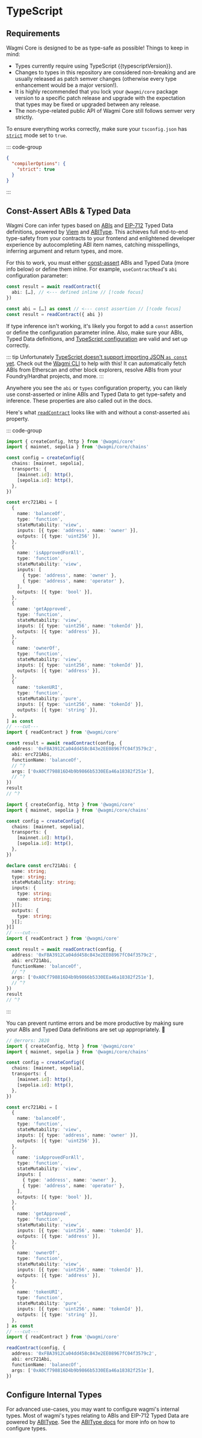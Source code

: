 <script setup>
import packageJson from '../../packages/core/package.json'

const typescriptVersion = packageJson.peerDependencies.typescript
</script>

# TypeScript

## Requirements

Wagmi Core is designed to be as type-safe as possible! Things to keep in mind:

- Types currently require using TypeScript {{typescriptVersion}}.
- Changes to types in this repository are considered non-breaking and are usually released as patch semver changes (otherwise every type enhancement would be a major version!).
- It is highly recommended that you lock your `@wagmi/core` package version to a specific patch release and upgrade with the expectation that types may be fixed or upgraded between any release.
- The non-type-related public API of Wagmi Core still follows semver very strictly.

To ensure everything works correctly, make sure your `tsconfig.json` has [`strict`](https://www.typescriptlang.org/tsconfig#strict) mode set to `true`.

::: code-group
```json [tsconfig.json]
{
  "compilerOptions": {
    "strict": true
  }
}
```
:::

## Const-Assert ABIs & Typed Data

Wagmi Core can infer types based on [ABIs](https://docs.soliditylang.org/en/latest/abi-spec.html#json) and [EIP-712](https://eips.ethereum.org/EIPS/eip-712) Typed Data definitions, powered by [Viem](https://viem.sh) and [ABIType](https://github.com/wagmi-dev/abitype). This achieves full end-to-end type-safety from your contracts to your frontend and enlightened developer experience by autocompleting ABI item names, catching misspellings, inferring argument and return types, and more.

For this to work, you must either [const-assert](https://www.typescriptlang.org/docs/handbook/release-notes/typescript-3-4.html#const-assertions) ABIs and Typed Data (more info below) or define them inline. For example, `useContractRead`'s `abi` configuration parameter:

```ts
const result = await readContract({
  abi: […], // <--- defined inline // [!code focus]
})
```

```ts
const abi = […] as const // <--- const assertion // [!code focus]
const result = readContract({ abi })
```

If type inference isn't working, it's likely you forgot to add a `const` assertion or define the configuration parameter inline. Also, make sure your ABIs, Typed Data definitions, and [TypeScript configuration](#requirements) are valid and set up correctly.

::: tip
Unfortunately [TypeScript doesn't support importing JSON `as const` yet](https://github.com/microsoft/TypeScript/issues/32063). Check out the [Wagmi CLI](/cli) to help with this! It can automatically fetch ABIs from Etherscan and other block explorers, resolve ABIs from your Foundry/Hardhat projects, and more.
:::

Anywhere you see the `abi` or `types` configuration property, you can likely use const-asserted or inline ABIs and Typed Data to get type-safety and inference. These properties are also called out in the docs.

Here's what [`readContract`](/core/actions/readContract) looks like with and without a const-asserted `abi` property.

::: code-group
```ts twoslash [Const-Asserted]
import { createConfig, http } from '@wagmi/core'
import { mainnet, sepolia } from '@wagmi/core/chains'

const config = createConfig({
  chains: [mainnet, sepolia],
  transports: {
    [mainnet.id]: http(),
    [sepolia.id]: http(),
  },
})

const erc721Abi = [
  {
    name: 'balanceOf',
    type: 'function',
    stateMutability: 'view',
    inputs: [{ type: 'address', name: 'owner' }],
    outputs: [{ type: 'uint256' }],
  },
  {
    name: 'isApprovedForAll',
    type: 'function',
    stateMutability: 'view',
    inputs: [
      { type: 'address', name: 'owner' },
      { type: 'address', name: 'operator' },
    ],
    outputs: [{ type: 'bool' }],
  },
  {
    name: 'getApproved',
    type: 'function',
    stateMutability: 'view',
    inputs: [{ type: 'uint256', name: 'tokenId' }],
    outputs: [{ type: 'address' }],
  },
  {
    name: 'ownerOf',
    type: 'function',
    stateMutability: 'view',
    inputs: [{ type: 'uint256', name: 'tokenId' }],
    outputs: [{ type: 'address' }],
  },
  {
    name: 'tokenURI',
    type: 'function',
    stateMutability: 'pure',
    inputs: [{ type: 'uint256', name: 'tokenId' }],
    outputs: [{ type: 'string' }],
  },
] as const
// ---cut---
import { readContract } from '@wagmi/core'

const result = await readContract(config, {
  address: '0xFBA3912Ca04dd458c843e2EE08967fC04f3579c2',
  abi: erc721Abi,
  functionName: 'balanceOf',
  // ^?
  args: ['0xA0Cf798816D4b9b9866b5330EEa46a18382f251e'],
  // ^?
})
result
// ^?
```
```ts twoslash [Not Const-Asserted]
import { createConfig, http } from '@wagmi/core'
import { mainnet, sepolia } from '@wagmi/core/chains'

const config = createConfig({
  chains: [mainnet, sepolia],
  transports: {
    [mainnet.id]: http(),
    [sepolia.id]: http(),
  },
})

declare const erc721Abi: {
  name: string;
  type: string;
  stateMutability: string;
  inputs: {
    type: string;
    name: string;
  }[];
  outputs: {
    type: string;
  }[];
}[]
// ---cut---
import { readContract } from '@wagmi/core'

const result = await readContract(config, {
  address: '0xFBA3912Ca04dd458c843e2EE08967fC04f3579c2',
  abi: erc721Abi,
  functionName: 'balanceOf',
  // ^?
  args: ['0xA0Cf798816D4b9b9866b5330EEa46a18382f251e'],
  // ^?
})
result
// ^?
```
:::

You can prevent runtime errors and be more productive by making sure your ABIs and Typed Data definitions are set up appropriately. 🎉

```ts twoslash
// @errors: 2820
import { createConfig, http } from '@wagmi/core'
import { mainnet, sepolia } from '@wagmi/core/chains'

const config = createConfig({
  chains: [mainnet, sepolia],
  transports: {
    [mainnet.id]: http(),
    [sepolia.id]: http(),
  },
})

const erc721Abi = [
  {
    name: 'balanceOf',
    type: 'function',
    stateMutability: 'view',
    inputs: [{ type: 'address', name: 'owner' }],
    outputs: [{ type: 'uint256' }],
  },
  {
    name: 'isApprovedForAll',
    type: 'function',
    stateMutability: 'view',
    inputs: [
      { type: 'address', name: 'owner' },
      { type: 'address', name: 'operator' },
    ],
    outputs: [{ type: 'bool' }],
  },
  {
    name: 'getApproved',
    type: 'function',
    stateMutability: 'view',
    inputs: [{ type: 'uint256', name: 'tokenId' }],
    outputs: [{ type: 'address' }],
  },
  {
    name: 'ownerOf',
    type: 'function',
    stateMutability: 'view',
    inputs: [{ type: 'uint256', name: 'tokenId' }],
    outputs: [{ type: 'address' }],
  },
  {
    name: 'tokenURI',
    type: 'function',
    stateMutability: 'pure',
    inputs: [{ type: 'uint256', name: 'tokenId' }],
    outputs: [{ type: 'string' }],
  },
] as const
// ---cut---
import { readContract } from '@wagmi/core'

readContract(config, {
  address: '0xFBA3912Ca04dd458c843e2EE08967fC04f3579c2',
  abi: erc721Abi,
  functionName: 'balanecOf',
  args: ['0xA0Cf798816D4b9b9866b5330EEa46a18382f251e'],
})
```

## Configure Internal Types

For advanced use-cases, you may want to configure wagmi's internal types. Most of wagmi's types relating to ABIs and EIP-712 Typed Data are powered by [ABIType](https://github.com/wagmi-dev/abitype). See the [ABIType docs](https://abitype.dev) for more info on how to configure types.